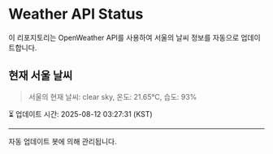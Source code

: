 
# Weather API Status

이 리포지토리는 OpenWeather API를 사용하여 서울의 날씨 정보를 자동으로 업데이트합니다.

## 현재 서울 날씨
> 서울의 현재 날씨: clear sky, 온도: 21.65°C, 습도: 93%

⏳ 업데이트 시간: 2025-08-12 03:27:31 (KST)

---
자동 업데이트 봇에 의해 관리됩니다.
